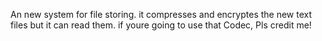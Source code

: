 An new system for file storing. it compresses and encryptes the new text files but it can read them.
if youre going to use that Codec, Pls credit me!
